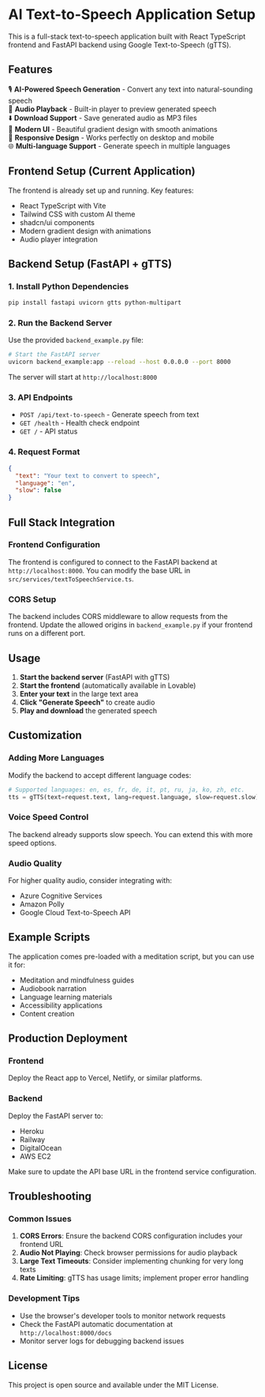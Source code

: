 # AI Text-to-Speech Application Setup

This is a full-stack text-to-speech application built with React TypeScript frontend and FastAPI backend using Google Text-to-Speech (gTTS).

## Features

🎙️ **AI-Powered Speech Generation** - Convert any text into natural-sounding speech  
🎵 **Audio Playback** - Built-in player to preview generated speech  
⬇️ **Download Support** - Save generated audio as MP3 files  
🎨 **Modern UI** - Beautiful gradient design with smooth animations  
📱 **Responsive Design** - Works perfectly on desktop and mobile  
🌐 **Multi-language Support** - Generate speech in multiple languages  

## Frontend Setup (Current Application)

The frontend is already set up and running. Key features:
- React TypeScript with Vite
- Tailwind CSS with custom AI theme
- shadcn/ui components
- Modern gradient design with animations
- Audio player integration

## Backend Setup (FastAPI + gTTS)

### 1. Install Python Dependencies

```bash
pip install fastapi uvicorn gtts python-multipart
```

### 2. Run the Backend Server

Use the provided `backend_example.py` file:

```bash
# Start the FastAPI server
uvicorn backend_example:app --reload --host 0.0.0.0 --port 8000
```

The server will start at `http://localhost:8000`

### 3. API Endpoints

- `POST /api/text-to-speech` - Generate speech from text
- `GET /health` - Health check endpoint
- `GET /` - API status

### 4. Request Format

```json
{
  "text": "Your text to convert to speech",
  "language": "en",
  "slow": false
}
```

## Full Stack Integration

### Frontend Configuration

The frontend is configured to connect to the FastAPI backend at `http://localhost:8000`. You can modify the base URL in `src/services/textToSpeechService.ts`.

### CORS Setup

The backend includes CORS middleware to allow requests from the frontend. Update the allowed origins in `backend_example.py` if your frontend runs on a different port.

## Usage

1. **Start the backend server** (FastAPI with gTTS)
2. **Start the frontend** (automatically available in Lovable)
3. **Enter your text** in the large text area
4. **Click "Generate Speech"** to create audio
5. **Play and download** the generated speech

## Customization

### Adding More Languages

Modify the backend to accept different language codes:

```python
# Supported languages: en, es, fr, de, it, pt, ru, ja, ko, zh, etc.
tts = gTTS(text=request.text, lang=request.language, slow=request.slow)
```

### Voice Speed Control

The backend already supports slow speech. You can extend this with more speed options.

### Audio Quality

For higher quality audio, consider integrating with:
- Azure Cognitive Services
- Amazon Polly
- Google Cloud Text-to-Speech API

## Example Scripts

The application comes pre-loaded with a meditation script, but you can use it for:
- Meditation and mindfulness guides
- Audiobook narration
- Language learning materials
- Accessibility applications
- Content creation

## Production Deployment

### Frontend
Deploy the React app to Vercel, Netlify, or similar platforms.

### Backend
Deploy the FastAPI server to:
- Heroku
- Railway
- DigitalOcean
- AWS EC2

Make sure to update the API base URL in the frontend service configuration.

## Troubleshooting

### Common Issues

1. **CORS Errors**: Ensure the backend CORS configuration includes your frontend URL
2. **Audio Not Playing**: Check browser permissions for audio playback
3. **Large Text Timeouts**: Consider implementing chunking for very long texts
4. **Rate Limiting**: gTTS has usage limits; implement proper error handling

### Development Tips

- Use the browser's developer tools to monitor network requests
- Check the FastAPI automatic documentation at `http://localhost:8000/docs`
- Monitor server logs for debugging backend issues

## License

This project is open source and available under the MIT License.